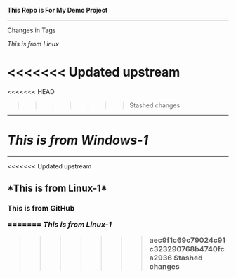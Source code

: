 **This Repo is For My Demo Project**

***

Changes in Tags

*This is from Linux*

<<<<<<< Updated upstream
=======
<<<<<<< HEAD
>>>>>>> Stashed changes
---
_This is from Windows-1_
=======
***

<<<<<<< Updated upstream
<h2>*This is from Linux-1*
  
 <h3> This is from GitHub

=======
*This is from Linux-1*
>>>>>>> aec9f1c69c79024c91c323290768b4740fca2936
>>>>>>> Stashed changes
